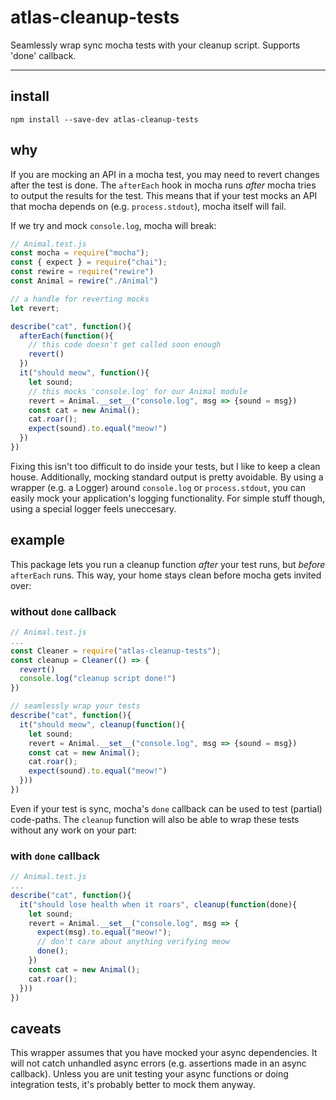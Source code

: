 # atlas-cleanup-tests

Seamlessly wrap sync mocha tests with your cleanup script. Supports 'done' callback.

---

## install

```
npm install --save-dev atlas-cleanup-tests
```

## why

If you are mocking an API in a mocha test, you may need to revert changes after the test is done. The `afterEach` hook in mocha runs *after* mocha tries to output the results for the test. This means that if your test mocks an API that mocha depends on (e.g. `process.stdout`), mocha itself will fail.

If we try and mock `console.log`, mocha will break:

```javascript
// Animal.test.js
const mocha = require("mocha");
const { expect } = require("chai");
const rewire = require("rewire")
const Animal = rewire("./Animal")

// a handle for reverting mocks
let revert;

describe("cat", function(){
  afterEach(function(){
    // this code doesn't get called soon enough
    revert()
  })
  it("should meow", function(){
    let sound;
    // this mocks 'console.log' for our Animal module
    revert = Animal.__set__("console.log", msg => {sound = msg})
    const cat = new Animal();
    cat.roar();
    expect(sound).to.equal("meow!")
  })
})
```

Fixing this isn't too difficult to do inside your tests, but I like to keep a clean house. Additionally, mocking standard output is pretty avoidable. By using a wrapper (e.g. a Logger) around `console.log` or `process.stdout`, you can easily mock your application's logging functionality. For simple stuff though, using a special logger feels uneccesary.


## example

This package lets you run a cleanup function *after* your test runs, but *before* `afterEach` runs. This way, your home stays clean before mocha gets invited over:

### without `done` callback

```javascript
// Animal.test.js
...
const Cleaner = require("atlas-cleanup-tests");
const cleanup = Cleaner(() => {
  revert()
  console.log("cleanup script done!")
})

// seamlessly wrap your tests
describe("cat", function(){
  it("should meow", cleanup(function(){
    let sound;
    revert = Animal.__set__("console.log", msg => {sound = msg})
    const cat = new Animal();
    cat.roar();
    expect(sound).to.equal("meow!")
  }))
})
```

Even if your test is sync, mocha's `done` callback can be used to test (partial) code-paths. The `cleanup` function will also be able to wrap these tests without any work on your part:

### with `done` callback

```javascript
// Animal.test.js
...
describe("cat", function(){
  it("should lose health when it roars", cleanup(function(done){
    let sound;
    revert = Animal.__set__("console.log", msg => {
      expect(msg).to.equal("meow!");
      // don't care about anything verifying meow
      done();
    })
    const cat = new Animal();
    cat.roar();
  }))
})
```

## caveats

This wrapper assumes that you have mocked your async dependencies. It will not catch unhandled async errors (e.g. assertions made in an async callback). Unless you are unit testing your async functions or doing integration tests, it's probably better to mock them anyway.